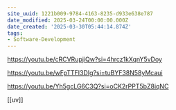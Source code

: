 ```yaml
---
site_uuid: 1221b009-9784-4163-8235-d933e638e787
date_modified: 2025-03-24T00:00:00.000Z
date_created: '2025-03-30T05:44:14.874Z'
tags:
- Software-Development
---
```




https://youtu.be/cRCVRupjiQw?si=4hrcz1kXqnY5vDoy

https://youtu.be/wFpTTFI3DIg?si=tuBYF38N58yMcaui

https://youtu.be/Yh5gcLG6C3Q?si=oCK2rPPT5bZ8iqNC

[[uv]]

